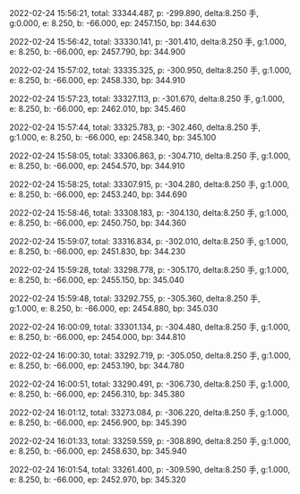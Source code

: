2022-02-24 15:56:21, total: 33344.487, p: -299.890, delta:8.250 手, g:0.000, e: 8.250, b: -66.000, ep: 2457.150, bp: 344.630

2022-02-24 15:56:42, total: 33330.141, p: -301.410, delta:8.250 手, g:1.000, e: 8.250, b: -66.000, ep: 2457.790, bp: 344.900

2022-02-24 15:57:02, total: 33335.325, p: -300.950, delta:8.250 手, g:1.000, e: 8.250, b: -66.000, ep: 2458.330, bp: 344.910

2022-02-24 15:57:23, total: 33327.113, p: -301.670, delta:8.250 手, g:1.000, e: 8.250, b: -66.000, ep: 2462.010, bp: 345.460

2022-02-24 15:57:44, total: 33325.783, p: -302.460, delta:8.250 手, g:1.000, e: 8.250, b: -66.000, ep: 2458.340, bp: 345.100

2022-02-24 15:58:05, total: 33306.863, p: -304.710, delta:8.250 手, g:1.000, e: 8.250, b: -66.000, ep: 2454.570, bp: 344.910

2022-02-24 15:58:25, total: 33307.915, p: -304.280, delta:8.250 手, g:1.000, e: 8.250, b: -66.000, ep: 2453.240, bp: 344.690

2022-02-24 15:58:46, total: 33308.183, p: -304.130, delta:8.250 手, g:1.000, e: 8.250, b: -66.000, ep: 2450.750, bp: 344.360

2022-02-24 15:59:07, total: 33316.834, p: -302.010, delta:8.250 手, g:1.000, e: 8.250, b: -66.000, ep: 2451.830, bp: 344.230

2022-02-24 15:59:28, total: 33298.778, p: -305.170, delta:8.250 手, g:1.000, e: 8.250, b: -66.000, ep: 2455.150, bp: 345.040

2022-02-24 15:59:48, total: 33292.755, p: -305.360, delta:8.250 手, g:1.000, e: 8.250, b: -66.000, ep: 2454.880, bp: 345.030

2022-02-24 16:00:09, total: 33301.134, p: -304.480, delta:8.250 手, g:1.000, e: 8.250, b: -66.000, ep: 2454.000, bp: 344.810

2022-02-24 16:00:30, total: 33292.719, p: -305.050, delta:8.250 手, g:1.000, e: 8.250, b: -66.000, ep: 2453.190, bp: 344.780

2022-02-24 16:00:51, total: 33290.491, p: -306.730, delta:8.250 手, g:1.000, e: 8.250, b: -66.000, ep: 2456.310, bp: 345.380

2022-02-24 16:01:12, total: 33273.084, p: -306.220, delta:8.250 手, g:1.000, e: 8.250, b: -66.000, ep: 2456.900, bp: 345.390

2022-02-24 16:01:33, total: 33259.559, p: -308.890, delta:8.250 手, g:1.000, e: 8.250, b: -66.000, ep: 2458.630, bp: 345.940

2022-02-24 16:01:54, total: 33261.400, p: -309.590, delta:8.250 手, g:1.000, e: 8.250, b: -66.000, ep: 2452.970, bp: 345.320